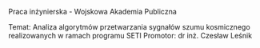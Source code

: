 Praca inżynierska - Wojskowa Akademia Publiczna

Temat: Analiza algorytmów przetwarzania sygnałów szumu kosmicznego realizowanych w ramach programu SETI
Promotor: dr inż. Czesław Leśnik
